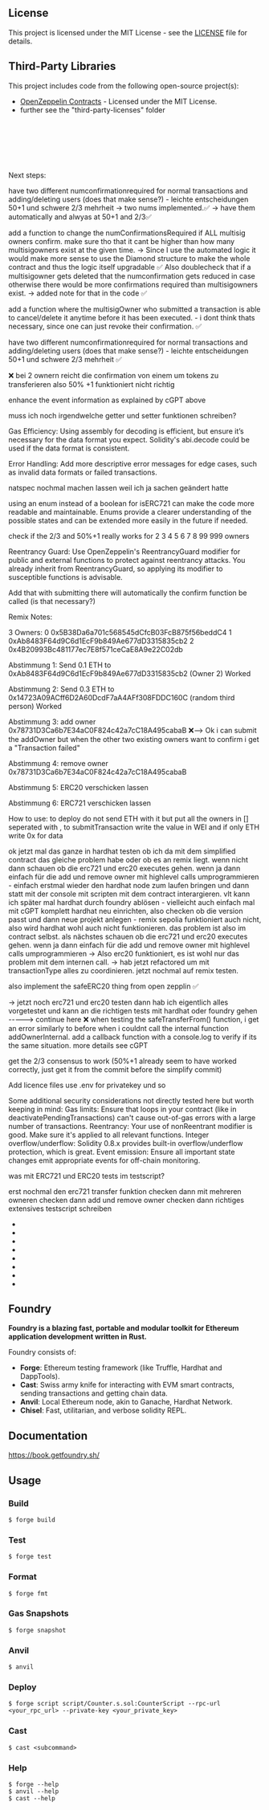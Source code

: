 ## License

This project is licensed under the MIT License - see the [LICENSE](LICENSE) file for details.

## Third-Party Libraries

This project includes code from the following open-source project(s):

- [OpenZeppelin Contracts](https://github.com/OpenZeppelin/openzeppelin-contracts) - Licensed under the MIT License.
- further see the "third-party-licenses" folder

<br><br><br><br><br>

Next steps:

have two different numconfirmationrequired for normal transactions and adding/deleting users (does that make sense?) - leichte entscheidungen 50+1 und schwere 2/3 mehrheit
-> two nums implemented.✅
-> have them automatically and alwyas at 50+1 and 2/3✅

add a function to change the numConfirmationsRequired if ALL multisig owners confirm. make sure tho that it cant be higher than how many multisigowners exist at the given time. -> Since I use the automated logic it would make more sense to use the Diamond structure to make the whole contract and thus the logic itself upgradable ✅
Also doublecheck that if a multisigowner gets deleted that the numconfirmation gets reduced in case otherwise there would be more confirmations required than multisigowners exist. -> added note for that in the code ✅

add a function where the multisigOwner who submitted a transaction is able to cancel/delete it anytime before it has been executed. - i dont think thats necessary, since one can just revoke their confirmation. ✅

have two different numconfirmationrequired for normal transactions and adding/deleting users (does that make sense?) - leichte entscheidungen 50+1 und schwere 2/3 mehrheit ✅

❌ bei 2 ownern reicht die confirmation von einem um tokens zu transferieren also 50% +1 funktioniert nicht richtig

enhance the event information as explained by cGPT above

muss ich noch irgendwelche getter und setter funktionen schreiben?

Gas Efficiency: Using assembly for decoding is efficient, but ensure it’s necessary for the data format you expect. Solidity's abi.decode could be used if the data format is consistent.

Error Handling: Add more descriptive error messages for edge cases, such as invalid data formats or failed transactions.

natspec nochmal machen lassen weil ich ja sachen geändert hatte

using an enum instead of a boolean for isERC721 can make the code more readable and maintainable. Enums provide a clearer understanding of the possible states and can be extended more easily in the future if needed.

check if the 2/3 and 50%+1 really works for 2 3 4 5 6 7 8 99 999 owners

Reentrancy Guard: Use OpenZeppelin's ReentrancyGuard modifier for public and external functions to protect against reentrancy attacks. You already inherit from ReentrancyGuard, so applying its modifier to susceptible functions is advisable.

Add that with submitting there will automatically the confirm function be called (is that necessary?)

Remix Notes:

3 Owners:
0 0x5B38Da6a701c568545dCfcB03FcB875f56beddC4
1 0xAb8483F64d9C6d1EcF9b849Ae677dD3315835cb2
2 0x4B20993Bc481177ec7E8f571ceCaE8A9e22C02db

Abstimmung 1: Send 0.1 ETH to 0xAb8483F64d9C6d1EcF9b849Ae677dD3315835cb2 (Owner 2)
Worked

Abstimmung 2: Send 0.3 ETH to 0x14723A09ACff6D2A60DcdF7aA4AFf308FDDC160C (random third person)
Worked

Abstimmung 3: add owner 0x78731D3Ca6b7E34aC0F824c42a7cC18A495cabaB
❌--> Ok i can submit the addOwner but when the other two existing owners want to confirm i get a "Transaction failed"

Abstimmung 4: remove owner 0x78731D3Ca6b7E34aC0F824c42a7cC18A495cabaB

Abstimmung 5: ERC20 verschicken lassen

Abstimmung 6: ERC721 verschicken lassen

How to use:
to deploy do not send ETH with it but put all the owners in [] seperated with ,
to submitTransaction write the value in WEI and if only ETH write 0x for data

ok jetzt mal das ganze in hardhat testen ob ich da mit dem simplified contract das gleiche problem habe oder ob es an remix liegt. wenn nicht dann schauen ob die erc721 und erc20 executes gehen. wenn ja dann einfach für die add und remove owner mit highlevel calls umprogrammieren - einfach erstmal wieder den hardhat node zum laufen bringen und dann statt mit der console mit scripten mit dem contract interargieren. vlt kann ich später mal hardhat durch foundry ablösen - vielleicht auch einfach mal mit cGPT komplett hardhat neu einrichten, also checken ob die version passt und dann neue projekt anlegen - remix sepolia funktioniert auch nicht, also wird hardhat wohl auch nicht funktionieren. das problem ist also im contract selbst. als nächstes schauen ob die erc721 und erc20 executes gehen. wenn ja dann einfach für die add und remove owner mit highlevel calls umprogrammieren
-> Also erc20 funktioniert, es ist wohl nur das problem mit dem internen call.
-> hab jetzt refactored um mit transactionType alles zu coordinieren. jetzt nochmal auf remix testen.

also implement the safeERC20 thing from open zepplin ✅

-> jetzt noch erc721 und erc20 testen dann hab ich eigentlich alles vorgetestet und kann an die richtigen tests mit hardhat oder foundry gehen
-----> continue here ❌ when testing the safeTransferFrom() function, i get an error similarly to before when i couldnt call the internal function addOwnerInternal. add a callback function with a console.log to verify if its the same situation. more details see cGPT

get the 2/3 consensus to work (50%+1 already seem to have worked correctly, just get it from the commit before the simplify commit)

Add licence files
use .env for privatekey und so

Some additional security considerations not directly tested here but worth keeping in mind:
Gas limits: Ensure that loops in your contract (like in deactivatePendingTransactions) can't cause out-of-gas errors with a large number of transactions.
Reentrancy: Your use of nonReentrant modifier is good. Make sure it's applied to all relevant functions.
Integer overflow/underflow: Solidity 0.8.x provides built-in overflow/underflow protection, which is great.
Event emission: Ensure all important state changes emit appropriate events for off-chain monitoring.

was mit ERC721 und ERC20 tests im testscript?

erst nochmal den erc721 transfer funktion checken
dann mit mehreren owneren checken
dann add und remove owner checken
dann richtiges extensives testscript schreiben

-
-
-
-
-
-
-
-

## Foundry

**Foundry is a blazing fast, portable and modular toolkit for Ethereum application development written in Rust.**

Foundry consists of:

- **Forge**: Ethereum testing framework (like Truffle, Hardhat and DappTools).
- **Cast**: Swiss army knife for interacting with EVM smart contracts, sending transactions and getting chain data.
- **Anvil**: Local Ethereum node, akin to Ganache, Hardhat Network.
- **Chisel**: Fast, utilitarian, and verbose solidity REPL.

## Documentation

https://book.getfoundry.sh/

## Usage

### Build

```shell
$ forge build
```

### Test

```shell
$ forge test
```

### Format

```shell
$ forge fmt
```

### Gas Snapshots

```shell
$ forge snapshot
```

### Anvil

```shell
$ anvil
```

### Deploy

```shell
$ forge script script/Counter.s.sol:CounterScript --rpc-url <your_rpc_url> --private-key <your_private_key>
```

### Cast

```shell
$ cast <subcommand>
```

### Help

```shell
$ forge --help
$ anvil --help
$ cast --help
```
